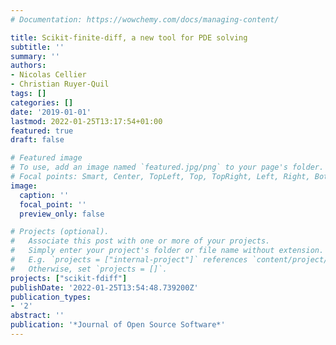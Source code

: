 ```yaml
---
# Documentation: https://wowchemy.com/docs/managing-content/

title: Scikit-finite-diff, a new tool for PDE solving
subtitle: ''
summary: ''
authors:
- Nicolas Cellier
- Christian Ruyer-Quil
tags: []
categories: []
date: '2019-01-01'
lastmod: 2022-01-25T13:17:54+01:00
featured: true
draft: false

# Featured image
# To use, add an image named `featured.jpg/png` to your page's folder.
# Focal points: Smart, Center, TopLeft, Top, TopRight, Left, Right, BottomLeft, Bottom, BottomRight.
image:
  caption: ''
  focal_point: ''
  preview_only: false

# Projects (optional).
#   Associate this post with one or more of your projects.
#   Simply enter your project's folder or file name without extension.
#   E.g. `projects = ["internal-project"]` references `content/project/deep-learning/index.md`.
#   Otherwise, set `projects = []`.
projects: ["scikit-fdiff"]
publishDate: '2022-01-25T13:54:48.739200Z'
publication_types:
- '2'
abstract: ''
publication: '*Journal of Open Source Software*'
---
```

